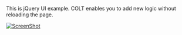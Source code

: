 This is jQuery UI example. COLT enables you to add new logic without reloading the page.

[![ScreenShot](https://f.cloud.github.com/assets/242577/1173371/d1677222-2136-11e3-8b42-74606deb4fb6.png)](http://www.youtube.com/watch?v=Imo_r0V6Vjw&hd=1)
